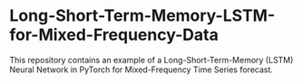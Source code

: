 # Long-Short-Term-Memory-LSTM-for-Mixed-Frequency-Data
This repository contains an example of a Long-Short-Term-Memory (LSTM) Neural Network in PyTorch for Mixed-Frequency Time Series forecast. 
